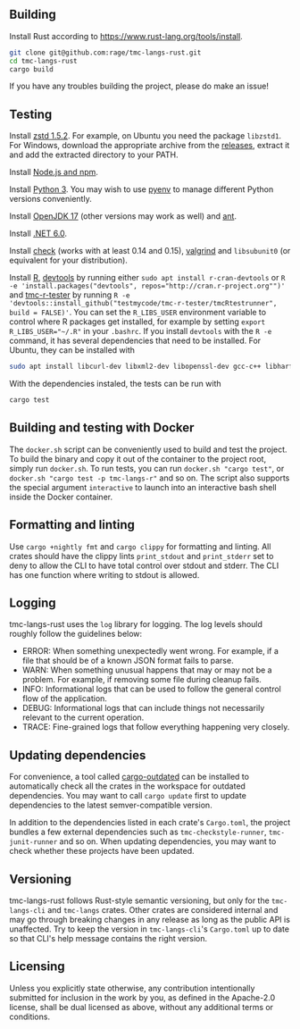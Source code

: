 ## Building

Install Rust according to https://www.rust-lang.org/tools/install.

```bash
git clone git@github.com:rage/tmc-langs-rust.git
cd tmc-langs-rust
cargo build
```

If you have any troubles building the project, please do make an issue!

## Testing

Install [zstd 1.5.2](https://github.com/facebook/zstd). For example, on Ubuntu you need the package `libzstd1`. For Windows, download the appropriate archive from the [releases](https://github.com/facebook/zstd/releases), extract it and add the extracted directory to your PATH.

Install [Node.js and npm](https://docs.npmjs.com/downloading-and-installing-node-js-and-npm).

Install [Python 3](https://www.python.org/downloads/). You may wish to use [pyenv](https://github.com/pyenv/pyenv/) to manage different Python versions conveniently.

Install [OpenJDK 17](https://openjdk.java.net/install/index.html) (other versions may work as well) and [ant](https://ant.apache.org/).

Install [.NET 6.0](https://dotnet.microsoft.com/download).

Install [check](https://libcheck.github.io/check/) (works with at least 0.14 and 0.15), [valgrind](https://valgrind.org/) and `libsubunit0` (or equivalent for your distribution).

Install [R](https://www.r-project.org/), [devtools](https://devtools.r-lib.org/) by running either `sudo apt install r-cran-devtools` or `R -e 'install.packages("devtools", repos="http://cran.r-project.org"")'` and [tmc-r-tester](https://github.com/testmycode/tmc-rstudio) by running `R -e 'devtools::install_github("testmycode/tmc-r-tester/tmcRtestrunner", build = FALSE)'`. You can set the `R_LIBS_USER` environment variable to control where R packages get installed, for example by setting `export R_LIBS_USER="~/.R"` in your `.bashrc`. If you install `devtools` with the `R -e` command, it has several dependencies that need to be installed. For Ubuntu, they can be installed with

```bash
sudo apt install libcurl-dev libxml2-dev libopenssl-dev gcc-c++ libharfbuzz-dev libfribidi-dev libfreetype6-dev libpng-dev libtiff5-dev libjpeg-dev
```

With the dependencies instaled, the tests can be run with

```bash
cargo test
```

## Building and testing with Docker

The `docker.sh` script can be conveniently used to build and test the project. To build the binary and copy it out of the container to the project root, simply run `docker.sh`. To run tests, you can run `docker.sh "cargo test"`, or `docker.sh "cargo test -p tmc-langs-r"` and so on. The script also supports the special argument `interactive` to launch into an interactive bash shell inside the Docker container.

## Formatting and linting

Use `cargo +nightly fmt` and `cargo clippy` for formatting and linting. All crates should have the clippy lints `print_stdout` and `print_stderr` set to deny to allow the CLI to have total control over stdout and stderr. The CLI has one function where writing to stdout is allowed.

## Logging
tmc-langs-rust uses the `log` library for logging. The log levels should roughly follow the guidelines below:

- ERROR: When something unexpectedly went wrong. For example, if a file that should be of a known JSON format fails to parse.
- WARN: When something unusual happens that may or may not be a problem. For example, if removing some file during cleanup fails.
- INFO: Informational logs that can be used to follow the general control flow of the application.
- DEBUG: Informational logs that can include things not necessarily relevant to the current operation.
- TRACE: Fine-grained logs that follow everything happening very closely.

## Updating dependencies

For convenience, a tool called [cargo-outdated](https://crates.io/crates/cargo-outdated) can be installed to automatically check all the crates in the workspace for outdated dependencies. You may want to call `cargo update` first to update dependencies to the latest semver-compatible version.

In addition to the dependencies listed in each crate's `Cargo.toml`, the project bundles a few external dependencies such as `tmc-checkstyle-runner`, `tmc-junit-runner` and so on. When updating dependencies, you may want to check whether these projects have been updated.

## Versioning

tmc-langs-rust follows Rust-style semantic versioning, but only for the `tmc-langs-cli` and `tmc-langs` crates. Other crates are considered internal and may go through breaking changes in any release as long as the public API is unaffected. Try to keep the version in `tmc-langs-cli`'s `Cargo.toml` up to date so that CLI's help message contains the right version.

## Licensing

Unless you explicitly state otherwise, any contribution intentionally submitted for inclusion in the work by you, as defined in the Apache-2.0 license, shall be dual licensed as above, without any additional terms or conditions.
